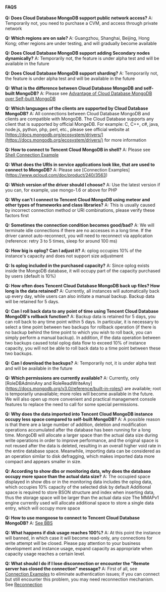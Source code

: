 #### FAQS

**Q: Does Cloud Database MongoDB support public network access?**
A: Temporarily not, you need to purchase a CVM, and access through private network

**Q: Which regions are on sale?**
A: Guangzhou, Shanghai, Beijing, Hong Kong; other regions are under testing, and will gradually become available

**Q: Does Cloud Database MongoDB support adding Secondary nodes dynamically?**
A: Temporarily not, the feature is under alpha test and will be available in the future

**Q: Does Cloud Database MongoDB support sharding?**
A: Temporarily not, the feature is under alpha test and will be available in the future

**Q: What is the difference between Cloud Database MongoDB and self-built MongoDB?**
A: Please see [Advantage of Cloud Database MongoDB over Self-built MongoDB](http://www.qcloud.com/doc/product/240/%E4%BA%A7%E5%93%81%E4%BC%98%E5%8A%BF)

**Q: Which languages of the clients are supported by Cloud Database MongoDB?**
A: All connections between Cloud Database MongoDB and clients are compatible with MongoDB. The Cloud Database supports any client that is supported by official MongeDB. For example: C, C++, c#, java, node.js, python, php, perl, etc., please see official website at [https://docs.mongodb.org/ecosystem/drivers/](https://docs.mongodb.org/ecosystem/drivers/) for more information

**Q: How to connect to Tencent Cloud MongoDB in shell?**
A: Please see [Shell Connection Example](https://www.qcloud.com/doc/product/240/3978)

**Q: What does the URIs in service applications look like, that are used to connect to MongoDB?**
A: Please see [Connection Examples] (https://www.qcloud.com/doc/product/240/3563)

**Q: Which version of the driver should I choose?**
A: Use the latest version if you can, for example, use mongo-1.6 or above for PHP

**Q: Why can't I connect to Tencent Cloud MongoDB using meteor and other types of frameworks and class libraries?**
A: This is usually caused by incorrect connection method or URI combinations, please verify these factors first

**Q: Sometimes the connection condition becomes good/bad?**
A: We will terminate idle connections if there are no accesses in a long time. If the driver cannot auto-reconnect, you will need to reconnect via application (reference: retry 3 to 5 times, sleep for around 100 ms)

**Q: How big is oplog? Can I adjust it?**
A: oplog occupies 10% of the instance's capacity and does not support size adjustment

**Q: Is oplog included in the purchased capacity?**
A: Since oplog exists inside the MongoDB database, it will occupy part of the capacity purchased by users (default is 10%)
 
**Q: How often does Tencent Cloud Database MongoDB back up files? How long is the data retained?**
A: Currently, all instances will automatically back up every day, while users can also initiate a manual backup. Backup data will be retained for 5 days.

**Q: Can I roll back data to any point of time using Tencent Cloud Database MongoDB's rollback function?**
A: Backup data is retained for 5 days, you can roll back to any time point within 5 days. In particular, it is necessary to select a time point between two backups for rollback operation (if there is no backup behind the time point to which you wish to roll back, you can simply perform a manual backup). In addition, if the data operation between two backups caused total oplog data flow to exceed 10% of instance capacity, you will not be able to roll back data to a time point between these two backups.

**Q: Can I download the backups?**
A: Temporarily not, it is under alpha test and will be available in the future

**Q: Which permissions are currently available?**
A: Currently, only [RoleDBAdminAny and RoleReadWriteAny] (https://docs.mongodb.org/v3.0/reference/built-in-roles/) are available; root is temporarily unavailable; more roles will become available in the future. We will also open up more convenient and practical management console features to replace the need to call for some special permissions.

**Q: Why does the data imported into Tencent Cloud MongoDB instance occupy less space compared to self-built MongoDB?**
A: A possible reason is that there are a large number of addition, deletion and modification operations accumulated after the database has been running for a long time. MongoDB will allocate a larger space than the actual data size during write operations in order to improve performance, and the original space is not reused after the data is deleted, resulting in an overall higher void rate in the entire database space. Meanwhile, importing data can be considered as an operation similar to disk defragging, which makes imported data more compact and appears smaller in size.

**Q: According to show dbs or monitoring data, why does the database occupy more space than the actual data size?**
A: The occupied space displayed in show dbs or in the monitoring data includes the oplog data, which occupies 10% capacity of the selected disk by default
Additional space is required to store BSON structure and index when inserting data, thus the storage space will be larger than the actual data size
The MMAPv1 engine currently used will allocate additional space to store a single data entry, which will occupy more space

**Q: How to use mongoose to connect to Tencent Cloud Database MongoDB?**
A: [See BBS](http://bbs.qcloud.com/thread-17852-1-1.html)

**Q: What happens if disk usage reaches 100%?**
A: At this point the instance will banned, in which case it will become read-only, any connections for write attempt will be closed. Please pay attention to your business development and instance usage, expand capacity as appropriate when capacity usage reaches a certain level.

**Q: What should I do if I lose disconnection or encounter the "Remote server has closed the connection" message?**
A: First of all, see [Connection Examples](https://www.qcloud.com/doc/product/240/3563) to eliminate authentication issues; if you can connect but still encounter this problem, you may need reconnection mechanism. See [Reconnection](https://www.qcloud.com/doc/product/240/4980)

